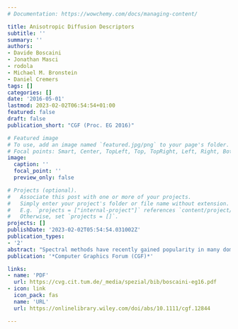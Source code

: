 ```yaml
---
# Documentation: https://wowchemy.com/docs/managing-content/

title: Anisotropic Diffusion Descriptors
subtitle: ''
summary: ''
authors:
- Davide Boscaini
- Jonathan Masci
- rodola
- Michael M. Bronstein
- Daniel Cremers
tags: []
categories: []
date: '2016-05-01'
lastmod: 2023-02-02T06:54:54+01:00
featured: false
draft: false
publication_short: "CGF (Proc. EG 2016)"

# Featured image
# To use, add an image named `featured.jpg/png` to your page's folder.
# Focal points: Smart, Center, TopLeft, Top, TopRight, Left, Right, BottomLeft, Bottom, BottomRight.
image:
  caption: ''
  focal_point: ''
  preview_only: false

# Projects (optional).
#   Associate this post with one or more of your projects.
#   Simply enter your project's folder or file name without extension.
#   E.g. `projects = ["internal-project"]` references `content/project/deep-learning/index.md`.
#   Otherwise, set `projects = []`.
projects: []
publishDate: '2023-02-02T05:54:54.031002Z'
publication_types:
- '2'
abstract: "Spectral methods have recently gained popularity in many domains of computer graphics and geometry processing, especially shape processing, computation of shape descriptors, distances, and correspondence. Spectral geometric structures are intrinsic and thus invariant to isometric deformations, are efficiently computed, and can be constructed on shapes in different representations. A notable drawback of these constructions, however, is that they are isotropic, i.e., insensitive to direction. In this paper, we show how to construct direction-sensitive spectral feature descriptors using anisotropic diffusion on meshes and point clouds. The core of our construction are directed local kernels acting similarly to steerable filters, which are learned in a task-specific manner. Remarkably, while being intrinsic, our descriptors allow to disambiguate reflection symmetries. We show the application of anisotropic descriptors for problems of shape correspondence on meshes and point clouds, achieving results significantly better than state-of-the-art methods."
publication: '*Computer Graphics Forum (CGF)*'

links:
- name: 'PDF'
  url: https://cvg.cit.tum.de/_media/spezial/bib/boscaini-eg16.pdf
- icon: link
  icon_pack: fas
  name: 'URL'
  url: https://onlinelibrary.wiley.com/doi/abs/10.1111/cgf.12844

---
```

